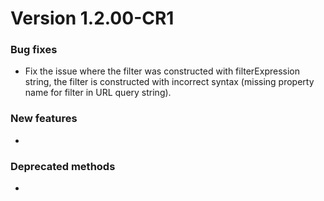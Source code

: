 # Version 1.2.00-CR1

### Bug fixes
- Fix the issue where the filter was constructed with filterExpression string, the filter is constructed with incorrect syntax (missing property name for filter in URL query string).

### New features
- 

### Deprecated methods
- 



 [mag]: https://docops.ca.com/mag
 [mas.ca.com]: http://mas.ca.com/
 [docs]: http://mas.ca.com/docs/
 [blog]: http://mas.ca.com/blog/

 [releases]: ../../releases
 [contributing]: /CONTRIBUTING.md
 [license-link]: /LICENSE

